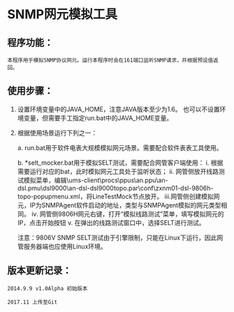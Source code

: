 # SNMP网元模拟工具

## 程序功能：
    本程序用于模拟SNMP协议网元。运行本程序时会在161端口监听SNMP请求，并根据预设值返回。

## 使用步骤：

1. 设置环境变量中的JAVA_HOME，注意JAVA版本至少为1.6。  也可以不设置环境变量，但需要手工指定run.bat中的JAVA_HOME变量。

2. 根据使用场景运行下列之一：

    a. run.bat用于软件电表大规模模拟网元场景。需要配合软件表表工具使用。
    
    b. *selt_mocker.bat用于模拟SELT测试，需要配合网管客户端使用：
        i.  根据需要运行对应的bat，此时模拟网元工具处于监听状态；
        ii. 网管侧放开线路测试模拟菜单，编辑\ums-client\procs\ppus\an.ppu\an-dsl.pmu\dsl9000\an-dsl-dsl9000topo.par\conf\zxnm01-dsl-9806h-topo-popupmenu.xml，将LineTestMock节点放开。
        iii.网管侧创建模拟网元，IP为SNMPAgent软件启动的地址，类型与SNMPAgent模拟的网元类型相同。
        iv. 网管侧9806H网元右键，打开“模拟线路测试”菜单，填写模拟网元的IP，点击开始按钮
        v.  在弹出的线路测试窗口中，选择SELT进行测试。
        
    注意：9806V SNMP SELT测试由于引擎限制，只能在Linux下运行，因此网管服务器端也应使用Linux环境。
    
    
## 版本更新记录：

    2014.9.9 v1.0Alpha 初始版本
    
    2017.11 上传至Git